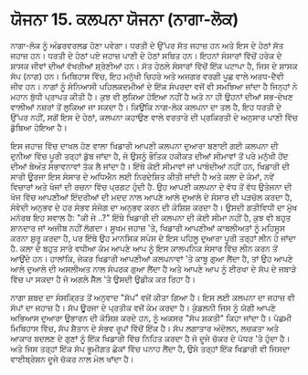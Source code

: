 # ਯੋਜਨਾ 15. ਕਲਪਨਾ ਯੋਜਨਾ (ਨਾਗਾ-ਲੋਕ)

ਨਾਗਾ-ਲੋਕ ਨੂੰ ਅੰਡਰਵਰਲਡ ਹੋਣਾ ਪਵੇਗਾ। ਧਰਤੀ ਦੇ ਉੱਪਰ ਸੱਤ ਜਹਾਜ਼ ਹਨ ਅਤੇ ਇਸ ਦੇ ਹੇਠਾਂ ਸੱਤ ਜਹਾਜ਼ ਹਨ। ਧਰਤੀ ਦੇ ਹੇਠਾਂ ਪਏ ਜਹਾਜ਼ ਪਾਣੀ ਦੇ ਹੇਠਾਂ ਸਥਿਤ ਹਨ। ਇਹਨਾਂ ਸੰਸਾਰਾਂ ਵਿੱਚੋਂ ਹਰੇਕ ਦੇ ਸ਼ਾਸਕ ਜੀਵਾਂ ਦੀਆਂ ਵੱਖਰੀਆਂ ਸ਼੍ਰੇਣੀਆਂ ਹਨ। ਸੱਤ ਹੇਠਲੇ ਸੰਸਾਰਾਂ ਵਿੱਚੋਂ ਇੱਕ ਪਟਾਪਾ ਹੈ, ਜਿਸ ਦੇ ਸ਼ਾਸਕ ਸੱਪ (ਨਾਗ) ਹਨ। ਮਿਥਿਹਾਸ ਵਿੱਚ, ਇਹ ਮਨੁੱਖੀ ਚਿਹਰੇ ਅਤੇ ਅਜਗਰ ਵਰਗੀ ਪੂਛ ਵਾਲੇ ਅਰਧ-ਦੈਵੀ ਜੀਵ ਹਨ। ਨਾਗਾਂ ਨੂੰ ਸੰਨਿਆਸੀ ਪਹਿਲਕਦਮੀਆਂ ਦੇ ਇੱਕ ਸੰਪਰਦਾ ਵਜੋਂ ਵੀ ਸਮਝਿਆ ਜਾਂਦਾ ਹੈ ਜਿਨ੍ਹਾਂ ਨੇ ਮਹਾਨ ਬੁੱਧੀ ਪ੍ਰਾਪਤ ਕੀਤੀ ਹੈ। ਕੁਝ ਵੀ ਲੁਕਿਆ ਹੋਇਆ ਨਹੀਂ ਹੈ ਅਤੇ ਨਾ ਹੀ ਉਹਨਾਂ ਦੀਆਂ ਸਭ-ਦੇਖਣ ਵਾਲੀਆਂ ਨਜ਼ਰਾਂ ਤੋਂ ਲੁਕਿਆ ਜਾ ਸਕਦਾ ਹੈ। ਕਿਉਂਕਿ ਨਾਗ-ਲੋਕ ਕਲਪਨਾ ਦਾ ਤਲ ਹੈ, ਇਹ ਧਰਤੀ ਦੇ ਉੱਪਰ ਨਹੀਂ, ਸਗੋਂ ਇਸ ਦੇ ਹੇਠਾਂ, ਕਲਪਨਾ ਕਹਾਉਣ ਵਾਲੇ ਵਰਤਾਰੇ ਦੀ ਪ੍ਰਕਿਰਤੀ ਦੇ ਅਨੁਸਾਰ ਪਾਣੀ ਵਿੱਚ ਡੁੱਬਿਆ ਹੋਇਆ ਹੈ।

ਇਸ ਜਹਾਜ਼ ਵਿੱਚ ਦਾਖਲ ਹੋਣ ਵਾਲਾ ਖਿਡਾਰੀ ਆਪਣੀ ਕਲਪਨਾ ਦੁਆਰਾ ਬਣਾਈ ਗਈ ਕਲਪਨਾ ਦੀ ਦੁਨੀਆ ਵਿੱਚ ਪੂਰੀ ਤਰ੍ਹਾਂ ਡੁੱਬ ਜਾਂਦਾ ਹੈ, ਜੋ ਉਸਨੂੰ ਭੌਤਿਕ ਹਕੀਕਤ ਦੀਆਂ ਸੀਮਾਵਾਂ ਤੋਂ ਪਰੇ ਮਨੁੱਖੀ ਹੋਂਦ ਦੀਆਂ ਬੇਅੰਤ ਸੰਭਾਵਨਾਵਾਂ ਤੱਕ ਲੈ ਜਾਂਦਾ ਹੈ। ਇੱਥੇ ਕੋਈ ਸੀਮਾਵਾਂ ਜਾਂ ਪਾਬੰਦੀਆਂ ਨਹੀਂ ਹਨ, ਖਿਡਾਰੀ ਦੀ ਸਾਰੀ ਊਰਜਾ ਇਸ ਸੰਸਾਰ ਦੇ ਅਧਿਐਨ ਲਈ ਨਿਰਦੇਸ਼ਿਤ ਕੀਤੀ ਜਾਂਦੀ ਹੈ ਅਤੇ ਕਲਾ ਦੇ ਕੰਮਾਂ, ਨਵੇਂ ਵਿਚਾਰਾਂ ਅਤੇ ਖੋਜਾਂ ਦੀ ਰਚਨਾ ਵਿੱਚ ਪ੍ਰਗਟ ਹੁੰਦੀ ਹੈ. ਉਹ ਆਪਣੀ ਕਲਪਨਾ ਦੇ ਵੱਧ ਤੋਂ ਵੱਧ ਉਤੇਜਨਾ ਦੀ ਖੋਜ ਵਿੱਚ ਆਪਣੀਆਂ ਇੰਦਰੀਆਂ ਦੀ ਮਦਦ ਨਾਲ ਆਪਣੇ ਆਲੇ ਦੁਆਲੇ ਦੇ ਸੰਸਾਰ ਦੀ ਪੜਚੋਲ ਕਰਦਾ ਹੈ, ਸੰਵੇਦੀ ਅਨੁਭਵ ਦੇ ਹਰ ਸੰਭਵ ਸੰਜੋਗ ਦਾ ਅਨੁਭਵ ਕਰਨ ਦੀ ਕੋਸ਼ਿਸ਼ ਕਰਦਾ ਹੈ। ਉਸਦੀ ਗਤੀਵਿਧੀ ਦਾ ਮੁੱਖ ਮਨੋਰਥ ਇਹ ਸਵਾਲ ਹੈ: "ਕੀ ਜੇ ..?" ਇੱਥੇ ਖਿਡਾਰੀ ਦੀ ਕਲਪਨਾ ਦੀ ਕੋਈ ਸੀਮਾ ਨਹੀਂ ਹੈ, ਕੁਝ ਵੀ ਬਹੁਤ ਸ਼ਾਨਦਾਰ ਜਾਂ ਅਜੀਬ ਨਹੀਂ ਲੱਗਦਾ। ਸੂਖਮ ਜਹਾਜ਼ 'ਤੇ, ਖਿਡਾਰੀ ਆਪਣੀਆਂ ਕਾਬਲੀਅਤਾਂ ਨੂੰ ਮਹਿਸੂਸ ਕਰਨਾ ਸ਼ੁਰੂ ਕਰਦਾ ਹੈ, ਪਰ ਇੱਥੇ ਉਹ ਮਾਨਸਿਕ ਸਪੇਸ ਦੇ ਇਸ ਪਹਿਲੂ ਦੁਆਰਾ ਪੂਰੀ ਤਰ੍ਹਾਂ ਲੀਨ ਹੋ ਜਾਂਦਾ ਹੈ. ਕਲਾ ਦੇ ਬਹੁਤ ਸਾਰੇ ਵਧੀਆ ਕੰਮ ਆਪਣੇ ਆਪ ਨੂੰ ਇਸ ਕਾਲਪਨਿਕ ਸੰਸਾਰ ਵਿੱਚ ਲੀਨ ਕਰਨ ਤੋਂ ਆਉਂਦੇ ਹਨ। ਹਾਲਾਂਕਿ, ਜੇਕਰ ਖਿਡਾਰੀ ਆਪਣੀਆਂ ਕਲਪਨਾਵਾਂ 'ਤੇ ਕਾਬੂ ਗੁਆ ਲੈਂਦਾ ਹੈ, ਤਾਂ ਉਹ ਆਪਣੇ ਆਲੇ ਦੁਆਲੇ ਦੀ ਅਸਲੀਅਤ ਨਾਲ ਸੰਪਰਕ ਗੁਆ ਲੈਂਦਾ ਹੈ ਅਤੇ ਆਪਣੇ ਆਪ ਨੂੰ ਈਰਖਾ ਦੇ ਸੱਪ ਦੇ ਜਬਾੜੇ ਵਿੱਚ ਪਾ ਸਕਦਾ ਹੈ ਜੋ ਅਗਲੇ ਸੈੱਲ 'ਤੇ ਉਸਦੀ ਉਡੀਕ ਕਰ ਰਿਹਾ ਹੈ।

ਨਾਗਾ ਸ਼ਬਦ ਦਾ ਸੰਸਕ੍ਰਿਤ ਤੋਂ ਅਨੁਵਾਦ "ਸੱਪ" ਵਜੋਂ ਕੀਤਾ ਗਿਆ ਹੈ। ਇਸ ਲਈ ਕਲਪਨਾ ਦਾ ਜਹਾਜ਼ ਵੀ ਸੱਪਾਂ ਦਾ ਜਹਾਜ਼ ਹੈ। ਸੱਪ ਊਰਜਾ ਦੇ ਪ੍ਰਤੀਕ ਵਜੋਂ ਕੰਮ ਕਰਦਾ ਹੈ। ਕੁੰਡਲਨੀ ਜਿਸ ਨੂੰ ਯੋਗੀ ਆਪਣੇ ਅਭਿਆਸ ਦੁਆਰਾ ਉਭਾਰਨ ਦੀ ਕੋਸ਼ਿਸ਼ ਕਰਦੇ ਹਨ, ਨੂੰ ਅਕਸਰ "ਸੱਪ ਸ਼ਕਤੀ" ਕਿਹਾ ਜਾਂਦਾ ਹੈ। ਪੱਛਮੀ ਮਿਥਿਹਾਸ ਵਿੱਚ, ਸੱਪ ਸ਼ੈਤਾਨ ਦੇ ਸੰਭਵ ਰੂਪਾਂ ਵਿੱਚੋਂ ਇੱਕ ਹੈ। ਸੱਪ ਲਗਾਤਾਰ ਅੰਦੋਲਨ, ਲਚਕਤਾ ਅਤੇ ਆਕਾਰ ਬਦਲਣ ਦੇ ਗੁਣਾਂ ਨੂੰ ਇੱਕ ਖਿਡਾਰੀ ਵਿੱਚ ਨਿਹਿਤ ਕਰਦਾ ਹੈ ਜੋ ਦੂਜੇ ਚੱਕਰ ਦੇ ਪੱਧਰ 'ਤੇ ਹੁੰਦਾ ਹੈ। ਅਤੇ ਜਿਸ ਤਰ੍ਹਾਂ ਇੱਕ ਸੱਪ ਭੂਮੀਗਤ ਛੇਕਾਂ ਵਿੱਚ ਪਨਾਹ ਲੈਂਦਾ ਹੈ, ਉਸੇ ਤਰ੍ਹਾਂ ਇੱਕ ਖਿਡਾਰੀ ਵੀ ਜਿਸਦਾ ਵਾਈਬ੍ਰੇਸ਼ਨ ਦੂਜੇ ਚੱਕਰ ਨਾਲ ਮੇਲ ਖਾਂਦਾ ਹੈ।
